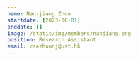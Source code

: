```yaml
---
name: Nan-jiang Zhou
startdate: [2023-08-01]
enddate: []
image: /static/img/members/nanjiang.png
position: Research Assistant
email: csezhounj@ust.hk
---
```

